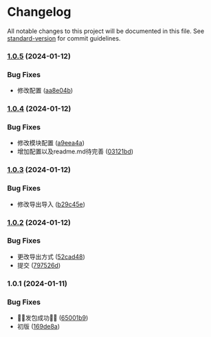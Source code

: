 # Changelog

All notable changes to this project will be documented in this file. See [standard-version](https://github.com/conventional-changelog/standard-version) for commit guidelines.

### [1.0.5](https://github.com/kuangxianfeng/js-sundry-tools/compare/v1.0.4...v1.0.5) (2024-01-12)


### Bug Fixes

* 修改配置 ([aa8e04b](https://github.com/kuangxianfeng/js-sundry-tools/commit/aa8e04b1bd3a1f0c5bfae126f0f7c0576836f4ac))

### [1.0.4](https://github.com/kuangxianfeng/js-sundry-tools/compare/v1.0.3...v1.0.4) (2024-01-12)


### Bug Fixes

* 修改模块配置 ([a9eea4a](https://github.com/kuangxianfeng/js-sundry-tools/commit/a9eea4ad6bac65b5c53f144250a46222446aff09))
* 增加配置以及readme.md待完善 ([03121bd](https://github.com/kuangxianfeng/js-sundry-tools/commit/03121bd62189447fac8b36813fb94957cdab6f6b))

### [1.0.3](https://github.com/kuangxianfeng/js-sundry-tools/compare/v1.0.2...v1.0.3) (2024-01-12)


### Bug Fixes

* 修改导出导入 ([b29c45e](https://github.com/kuangxianfeng/js-sundry-tools/commit/b29c45e6e984d9edad0b860bc8bcbb49135f9ed6))

### [1.0.2](https://github.com/kuangxianfeng/js-sundry-tools/compare/v1.0.1...v1.0.2) (2024-01-12)


### Bug Fixes

* 更改导出方式 ([52cad48](https://github.com/kuangxianfeng/js-sundry-tools/commit/52cad483187dd25e55777a6a18c56c97175d3b0c))
* 提交 ([797526d](https://github.com/kuangxianfeng/js-sundry-tools/commit/797526d6475aab4c9279de3773484f477a7c4db0))

### 1.0.1 (2024-01-11)


### Bug Fixes

* 🎉🎉发包成功🎉🎉 ([65001b9](https://github.com/kuangxianfeng/js-sundry-tools/commit/65001b9b1e376244d941a288af325531dd79b775))
* 初版 ([169de8a](https://github.com/kuangxianfeng/js-sundry-tools/commit/169de8a191dff0d9a67ba904f24b32c6b6070dc0))
